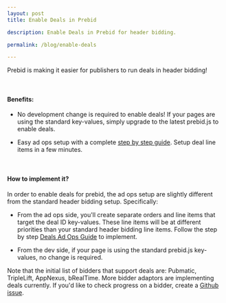 ```yaml
---
layout: post
title: Enable Deals in Prebid

description: Enable Deals in Prebid for header bidding.

permalink: /blog/enable-deals

---
```


Prebid is making it easier for publishers to run deals in header bidding! 

<br>

#### Benefits:

- No development change is required to enable deals! If your pages are using the standard key-values, simply upgrade to the latest prebid.js to enable deals.

- Easy ad ops setup with a complete [step by step guide](/adops/deals.html). Setup deal line items in a few minutes.

<br>

#### How to implement it?

In order to enable deals for prebid, the ad ops setup are slightly different from the standard header bidding setup. Specifically:

+ From the ad ops side, you'll create separate orders and line items that target the deal ID key-values. These line items will be at different priorities than your standard header bidding line items. Follow the step by step [Deals Ad Ops Guide](/adops/deals.html) to implement.

+ From the dev side, if your page is using the standard prebid.js key-values, no change is required. 

Note that the initial list of bidders that support deals are: Pubmatic, TripleLift, AppNexus, bRealTime. More bidder adaptors are implementing deals currently. If you'd like to check progress on a bidder, create a [Github issue](https://github.com/prebid/Prebid.js/issues). 

